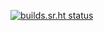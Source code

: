 [![builds.sr.ht status](https://builds.sr.ht/~_masven/aws-manager/commits/.build.yml.svg)](https://builds.sr.ht/~_masven/aws-manager/commits/.build.yml?)


